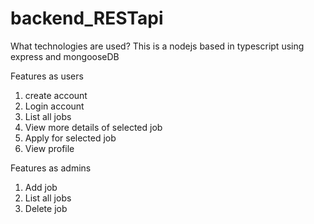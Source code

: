# backend_RESTapi

What technologies are used?
This is a nodejs based in typescript using express and mongooseDB

Features as users
1. create account
2. Login account
3. List all jobs
4. View more details of selected job
5. Apply for selected job
6. View profile

Features as admins
1. Add job
2. List all jobs
3. Delete job

